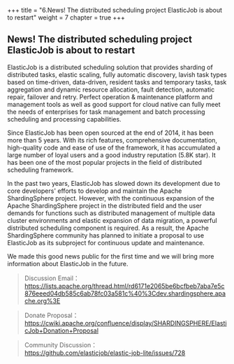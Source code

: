 
+++
title = "6.News! The distributed scheduling project ElasticJob is about to restart"
weight = 7
chapter = true
+++

## News! The distributed scheduling project ElasticJob is about to restart

ElasticJob is a distributed scheduling solution that provides sharding of distributed tasks, elastic scaling, fully automatic discovery, lavish task types based on time-driven, data-driven, resident tasks and temporary tasks, task aggregation and dynamic resource allocation, fault detection, automatic repair, failover and retry. Perfect operation & maintenance platform and management tools as well as good support for cloud native can fully meet the needs of enterprises for task management and batch processing scheduling and processing capabilities.

Since ElasticJob has been open sourced at the end of 2014, it has been more than 5 years. With its rich features, comprehensive documentation, high-quality code and ease of use of the framework, it has accumulated a large number of loyal users and a good industry reputation (5.8K star). It has been one of the most popular projects in the field of distributed scheduling framework.

In the past two years, ElasticJob has slowed down its development due to core developers' efforts to develop and maintain the Apache ShardingSphere project. However, with the continuous expansion of the Apache ShardingSphere project in the distributed field and the user demands for functions such as distributed management of multiple data cluster environments and elastic expansion of data migration, a powerful distributed scheduling component is required. As a result, the Apache ShardingSphere community has planned to initiate a proposal to use ElasticJob as its subproject for continuous update and maintenance.

We made this good news public for the first time and we will bring more information about ElasticJob in the future.

> Discussion Email：
https://lists.apache.org/thread.html/rd6171e2065be6bcfbeb7aba7e5c876eeed04db585c6ab78fc03a581c%40%3Cdev.shardingsphere.apache.org%3E


> Donate Proposal：
<br>https://cwiki.apache.org/confluence/display/SHARDINGSPHERE/ElasticJob+Donation+Proposal

> Community Discussion：
<br>https://github.com/elasticjob/elastic-job-lite/issues/728
